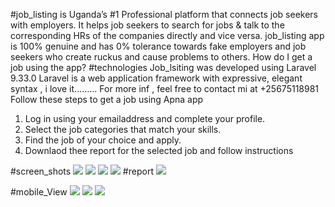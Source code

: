  #job_listing is Uganda’s #1 Professional platform that connects job seekers with employers. 
It helps job seekers to search for jobs & talk to the corresponding HRs of the companies directly and vice versa.
job_listing app is 100% genuine and has 0% tolerance towards fake employers and job seekers who create ruckus and cause problems to others.
How do I get a job using the app?
#technologies
Job_lsiting was developed using Laravel 9.33.0
Laravel is a web application framework with expressive, elegant syntax , i love it.........
For more inf , feel free to contact mi at +25675118981
Follow these steps to get a job using Apna app

1. Log in using your emailaddress  and complete your profile.
2. Select the job categories that match your skills.
3. Find the job of your choice and apply.
4. Downlaod thee report for the selected job and follow instructions

#screen_shots
<img src="screen_shots/home_web.png"/>
<img src="screen_shots/web_3.png"/>
<img src="screen_shots/web_2.png"/>
<img src="screen_shots/web.png"/>
#report
<img src="screen_shots/print_view.png"/>

#mobile_View
<img src="screen_shots/mobile.png"/>
<img src="screen_shots/mobile_2.png"/>
<img src="screen_shots/mobile_3.png"/>
